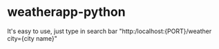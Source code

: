 # weatherapp-python
It's easy to use, just type in search bar "http:/localhost:{PORT}/weather city={city name}"